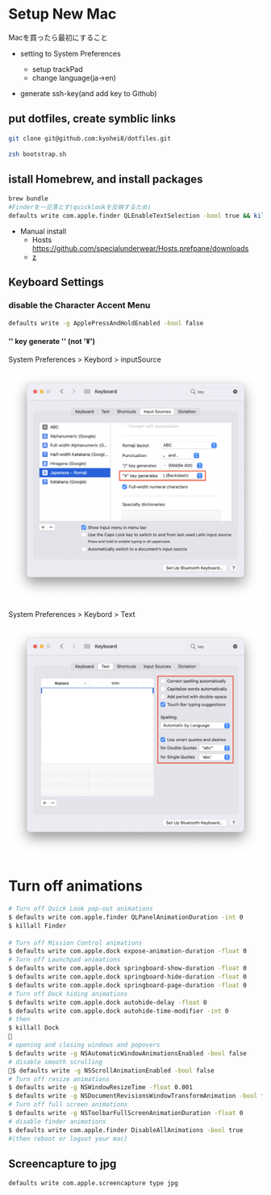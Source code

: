 # Setup New Mac

Macを買ったら最初にすること

* setting to System Preferences
  * setup trackPad
  * change language(ja->en)

* generate ssh-key(and add key to Github)

## put dotfiles, create symblic links

```sh
git clone git@github.com:kyohei8/dotfiles.git
```

```sh
zsh bootstrap.sh
```

## istall Homebrew, and install packages

```sh
brew bundle
#Finderを一旦落とす(quicklookを反映するため)
defaults write com.apple.finder QLEnableTextSelection -bool true && killall Finder
```

* Manual install
  * Hosts
    <https://github.com/specialunderwear/Hosts.prefpane/downloads>
  * [z](https://github.com/rupa/z)

## Keyboard Settings

### disable the Character Accent Menu

```sh
defaults write -g ApplePressAndHoldEnabled -bool false
```

#### '\' key generate '\' (not '¥')

System Preferences > Keybord > inputSource

![keyboard setting1](img/keyboard1.png)

System Preferences > Keybord > Text

![keyboard setting2](img/keyboard2.png)

# Turn off animations

```bash
# Turn off Quick Look pop-out animations
$ defaults write com.apple.finder QLPanelAnimationDuration -int 0
$ killall Finder

# Turn off Mission Control animations
$ defaults write com.apple.dock expose-animation-duration -float 0
# Turn off Launchpad animations
$ defaults write com.apple.dock springboard-show-duration -float 0
$ defaults write com.apple.dock springboard-hide-duration -float 0
$ defaults write com.apple.dock springboard-page-duration -float 0
# Turn off Dock hiding animations
$ defaults write com.apple.dock autohide-delay -float 0
$ defaults write com.apple.dock autohide-time-modifier -int 0
# then
$ killall Dock

# opening and closing windows and popovers
$ defaults write -g NSAutomaticWindowAnimationsEnabled -bool false
# disable smooth scrolling
$ defaults write -g NSScrollAnimationEnabled -bool false
# Turn off resize animations
$ defaults write -g NSWindowResizeTime -float 0.001
$ defaults write -g NSDocumentRevisionsWindowTransformAnimation -bool false
# Turn off full screen animations
$ defaults write -g NSToolbarFullScreenAnimationDuration -float 0
# disable finder animations
$ defaults write com.apple.finder DisableAllAnimations -bool true
#(then reboot or logout your mac)
```

## Screencapture to jpg

```sh
defaults write com.apple.screencapture type jpg
```
